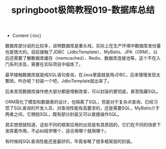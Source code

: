 ﻿---
layout:		post
category:	"springboot"
title:		"springboot极简教程019-数据库总结"
tags:		[]
---
- Content
{:toc}

数据库部分说的比较多，说明数据库是重头戏，实际上在生产环境中数据库发份量也是很大的。目前接触了JDBC（JdbcTemplate）、MyBatis、JPA（ORM），以后还需要了解数据库缓存（memcached）、Redis、数据库连接池等，这个不在入门系列涉及，需要在实际项目中锻炼了。

最早接触数据库就是纯SQL语句查询，在Java里面就是用JDBC，后来慢慢发现太繁琐，咋办呢？封装一个吧，JdbcTemplate就出来了。

后来发现数据库操作绝大部分都是增删改查，可以封装的更彻底，甚至隐藏SQL。

ORM简化了模型和数据表的设计，也隔离了SQL，但是对于复杂点查询、已经习惯了SQL查询的开发人员、对查询性能有高要求的，还是需要SQL，MyBatis介于两者之间，它拥抱SQL，既有部分封装又可以直接操作SQL。

其实想想就知道，这些不同的框架应用的出现是有其原因的，它们在不同的场景下发挥着作用，不必纠结学哪个，适合用哪个就用哪个。

有时候纯SQL查询性能还是最好的，毕竟省略了很多框架层的封装。
